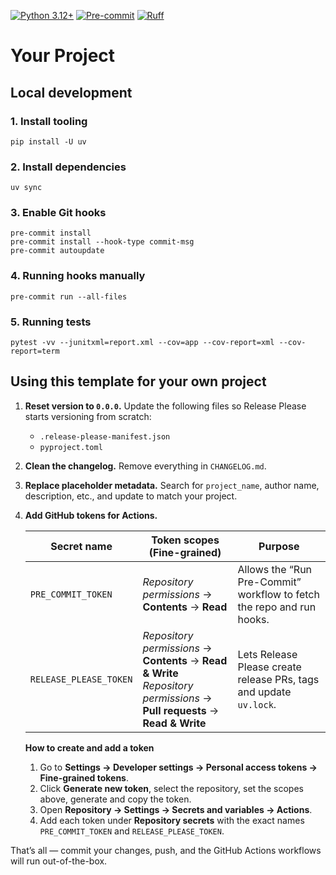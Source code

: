 [![Python 3.12+](https://img.shields.io/badge/python-3.12+-blue.svg)](https://www.python.org/)
[![Pre-commit](https://img.shields.io/badge/pre--commit-enabled-brightgreen.svg)](https://github.com/pre-commit/pre-commit)
[![Ruff](https://img.shields.io/endpoint?url=https://raw.githubusercontent.com/astral-sh/ruff/main/assets/badge/v2.json)](https://github.com/astral-sh/ruff)

# Your Project

## Local development

### 1. Install tooling

```commandline
pip install -U uv
```

### 2. Install dependencies

```commandline
uv sync
```

### 3. Enable Git hooks

```commandline
pre-commit install
pre-commit install --hook-type commit-msg
pre-commit autoupdate
```

### 4. Running hooks manually

```commandline
pre-commit run --all-files
```

### 5. Running tests

```commandline
pytest -vv --junitxml=report.xml --cov=app --cov-report=xml --cov-report=term
```

## Using this template for your own project

1. **Reset version to `0.0.0`.**
   Update the following files so Release Please starts versioning from scratch:

   * `.release-please-manifest.json`
   * `pyproject.toml`

2. **Clean the changelog.**
   Remove everything in `CHANGELOG.md`.

3. **Replace placeholder metadata.**
   Search for `project_name`, author name, description, etc., and update to match your project.

4. **Add GitHub tokens for Actions.**

   | Secret name | Token scopes (Fine-grained) | Purpose |
   |-------------|----------------------------|---------|
   | `PRE_COMMIT_TOKEN` | *Repository permissions* → **Contents** → **Read** | Allows the “Run Pre-Commit” workflow to fetch the repo and run hooks. |
   | `RELEASE_PLEASE_TOKEN` | *Repository permissions* → **Contents** → **Read & Write**<br>*Repository permissions* → **Pull requests** → **Read & Write** | Lets Release Please create release PRs, tags and update `uv.lock`. |

   **How to create and add a token**

   1. Go to **Settings → Developer settings → Personal access tokens → Fine-grained tokens**.
   2. Click **Generate new token**, select the repository, set the scopes above, generate and copy the token.
   3. Open **Repository → Settings → Secrets and variables → Actions**.
   4. Add each token under **Repository secrets** with the exact names `PRE_COMMIT_TOKEN` and `RELEASE_PLEASE_TOKEN`.

That’s all — commit your changes, push, and the GitHub Actions workflows will run out-of-the-box.
